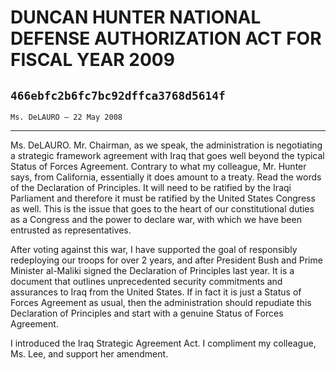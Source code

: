 # DUNCAN HUNTER NATIONAL DEFENSE AUTHORIZATION ACT FOR FISCAL YEAR 2009
## `466ebfc2b6fc7bc92dffca3768d5614f`
`Ms. DeLAURO — 22 May 2008`

---


Ms. DeLAURO. Mr. Chairman, as we speak, the administration is 
negotiating a strategic framework agreement with Iraq that goes well 
beyond the typical Status of Forces Agreement. Contrary to what my 
colleague, Mr. Hunter says, from California, essentially it does amount 
to a treaty. Read the words of the Declaration of Principles. It will 
need to be ratified by the Iraqi Parliament and therefore it must be 
ratified by the United States Congress as well. This is the issue that 
goes to the heart of our constitutional duties as a Congress and the 
power to declare war, with which we have been entrusted as 
representatives.

After voting against this war, I have supported the goal of 
responsibly redeploying our troops for over 2 years, and after 
President Bush and Prime Minister al-Maliki signed the Declaration of 
Principles last year. It is a document that outlines unprecedented 
security commitments and assurances to Iraq from the United States. If 
in fact it is just a Status of Forces Agreement as usual, then the 
administration should repudiate this Declaration of Principles and 
start with a genuine Status of Forces Agreement.

I introduced the Iraq Strategic Agreement Act. I compliment my 
colleague, Ms. Lee, and support her amendment.